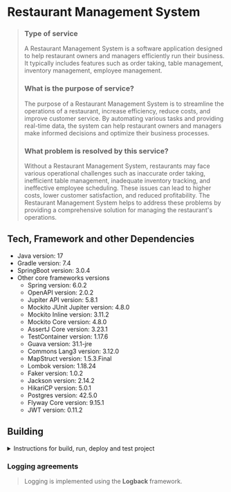 # Restaurant Management System
>### Type of service
>A Restaurant Management System is a software application designed to help restaurant owners and managers efficiently run their business. It typically includes features such as order taking, table management, inventory management, employee management.
>
>### What is the purpose of service?
>The purpose of a Restaurant Management System is to streamline the operations of a restaurant, increase efficiency, reduce costs, and improve customer service. By automating various tasks and providing real-time data, the system can help restaurant owners and managers make informed decisions and optimize their business processes.
>
>### What problem is resolved by this service?
>Without a Restaurant Management System, restaurants may face various operational challenges such as inaccurate order taking, inefficient table management, inadequate inventory tracking, and ineffective employee scheduling. These issues can lead to higher costs, lower customer satisfaction, and reduced profitability. The Restaurant Management System helps to address these problems by providing a comprehensive solution for managing the restaurant's operations.



## Tech, Framework and other Dependencies

* Java version: 17
* Gradle version: 7.4
* SpringBoot version: 3.0.4
* Other core frameworks versions
  * Spring version: 6.0.2
  * OpenAPI version: 2.0.2
  * Jupiter API version: 5.8.1
  * Mockito JUnit Jupiter version: 4.8.0
  * Mockito Inline version: 3.11.2
  * Mockito Core version: 4.8.0
  * AssertJ Core version: 3.23.1
  * TestContainer version: 1.17.6
  * Guava version: 31.1-jre
  * Commons Lang3 version: 3.12.0
  * MapStruct version: 1.5.3.Final
  * Lombok version: 1.18.24
  * Faker version: 1.0.2
  * Jackson version: 2.14.2
  * HikariCP version: 5.0.1
  * Postgres version: 42.5.0
  * Flyway Core version: 9.15.1
  * JWT version: 0.11.2
  
  
## Building

<p>
<details>
<summary>Instructions for build, run, deploy and test project</summary>

### Using Docker
```shell
docker compose up -d
```
### Using Gradle
build the project
```shell
./gradlew build
```

run the project
```shell
./gradlew :coursework:infrastructure:web-app:bootRun
```

run tests.
```shell
./gradlew test
```

</details>
<p>


### Logging agreements
> Logging is implemented using the <b>Logback</b> framework.